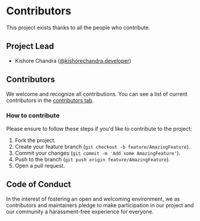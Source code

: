 # Contributors

This project exists thanks to all the people who contribute. 

## Project Lead

- Kishore Chandra ([@kishorechandra.developer](mailto:kishorechandra.developer@gmail.com))

## Contributors

We welcome and recognize all contributions. You can see a list of current contributors in the [contributors tab](https://github.com/chandra-devs/react-pushpdf-or-print-components/graphs/contributors).

### How to contribute

Please ensure to follow these steps if you'd like to contribute to the project:

1. Fork the project.
2. Create your feature branch (`git checkout -b feature/AmazingFeature`).
3. Commit your changes (`git commit -m 'Add some AmazingFeature'`).
4. Push to the branch (`git push origin feature/AmazingFeature`).
5. Open a pull request.


## Code of Conduct

In the interest of fostering an open and welcoming environment, we as contributors and maintainers pledge to make participation in our project and our community a harassment-free experience for everyone.